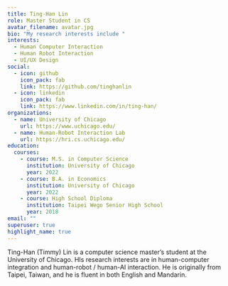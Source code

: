 ```yaml
---
title: Ting-Han Lin
role: Master Student in CS
avatar_filename: avatar.jpg
bio: "My research interests include "
interests:
  - Human Computer Interaction
  - Human Robot Interaction
  - UI/UX Design
social:
  - icon: github
    icon_pack: fab
    link: https://github.com/tinghanlin
  - icon: linkedin
    icon_pack: fab
    link: https://www.linkedin.com/in/ting-han/
organizations:
  - name: University of Chicago
    url: https://www.uchicago.edu/
  - name: Human-Robot Interaction Lab
    url: https://hri.cs.uchicago.edu/
education:
  courses:
    - course: M.S. in Computer Science
      institution: University of Chicago
      year: 2022
    - course: B.A. in Economics
      institution: University of Chicago
      year: 2022
    - course: High School Diploma
      institution: Taipei Wego Senior High School
      year: 2018
email: ""
superuser: true
highlight_name: true
---
```

Ting-Han (Timmy) Lin is a computer science master’s student at the University of Chicago. HIs research interests are in human-computer integration and human-robot / human-AI interaction. He is originally from Taipei, Taiwan, and he is fluent in both English and Mandarin.